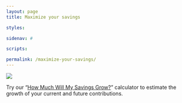 ```yaml
---
layout: page
title: Maximize your savings

styles:

sidenav: #

scripts:

permalink: /maximize-your-savings/
---
```


<img src="{{ site.baseurl }}/assets/img/infographs/maximize-your-savings.svg">

Try our “[How Much Will My Savings Grow?](https://www.tsp.gov/PlanningTools/Calculators/howSavingsGrow.html)” calculator to estimate the growth of your current and future contributions.

